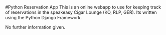 #Python Reservation App
This is an online webapp to use for keeping track of reservations in the speakeasy Cigar Lounge (KO, RLP, GER). 
Its written using the Python Django Framework.

No further information given.



